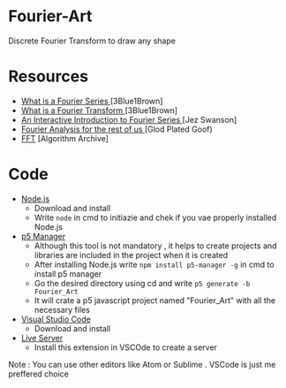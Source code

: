 # Fourier-Art
Discrete Fourier Transform to draw any shape<br>

# Resources

* [What is a Fourier Series ](https://www.youtube.com/watch?v=r6sGWTCMz2k) [3Blue1Brown]
* [What is a Fourier Transform ](https://youtu.be/spUNpyF58BY) [3Blue1Brown]
* [An Interactive Introduction to Fourier Series ](http://www.jezzamon.com/fourier/index.html) [Jez Swanson]
* [Fourier Analysis for the rest of us ](https://youtu.be/2hfoX51f6sg) [Glod Plated Goof)
* [FFT](https://www.algorithm-archive.org/contents/cooley_tukey/cooley_tukey.html) [Algorithm Archive]

# Code
* [Node.js](https://nodejs.org/en/)<br>
  * Download and install <br> 
  * Write ```node``` in cmd to initiazie and chek if you vae properly installed Node.js
* [p5 Manager](https://www.npmjs.com/package/p5-manager)<br>
  * Although this tool is not mandatory , it helps to create projects and libraries are included in the project when it is created<br>
  * After installing Node.js write ```npm install p5-manager -g``` in cmd to install p5 manager <br>
  * Go the desired directory using cd and write ```p5 generate -b Fourier_Art``` <br>
  * It will crate a p5 javascript project named "Fourier_Art" with all the necessary files
* [Visual Studio Code](https://code.visualstudio.com/)
  * Download and install
* [Live Server](https://marketplace.visualstudio.com/items?itemName=ritwickdey.LiveServer)
  * Install this extension in VSCOde to create a server 
  
Note : You can use other editors like Atom or Sublime . VSCode is just me preffered choice <br>
